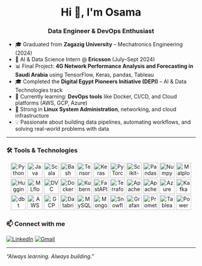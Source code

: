 <h1 align="center">Hi 👋, I'm Osama</h1>
<h3 align="center">Data Engineer & DevOps Enthusiast</h3>

- 🎓 Graduated from **Zagazig University** – Mechatronics Engineering (2024)  
- 🚀 AI & Data Science Intern @ **Ericsson** (July–Sept 2024)  
- 📊 Final Project: **4G Network Performance Analysis and Forecasting in Saudi Arabia** using TensorFlow, Keras, pandas, Tableau  
- 🎓 Completed the **Digital Egypt Pioneers Initiative (DEPI)** – AI & Data Technologies track  
- 🔧 Currently learning: **DevOps tools** like Docker, CI/CD, and Cloud platforms (AWS, GCP, Azure)  
- 🐧 Strong in **Linux System Administration**, networking, and cloud infrastructure  
- 💡 Passionate about building data pipelines, automating workflows, and solving real-world problems with data  

---

### 🛠️ Tools & Technologies

<p align="center">
  <!-- Programming Languages -->
  <img src="https://cdn.jsdelivr.net/gh/devicons/devicon/icons/python/python-original.svg" width="40" height="40" alt="Python"/>
  <img src="https://cdn.jsdelivr.net/gh/devicons/devicon/icons/java/java-original.svg" width="40" height="40" alt="Java"/>
  <img src="https://cdn.jsdelivr.net/gh/devicons/devicon/icons/scala/scala-original.svg" width="40" height="40" alt="Scala"/>
  <img src="https://cdn.jsdelivr.net/gh/devicons/devicon/icons/bash/bash-original.svg" width="40" height="40" alt="Bash"/>

  <!-- Machine Learning & Deep Learning -->
  <img src="https://cdn.jsdelivr.net/gh/devicons/devicon/icons/tensorflow/tensorflow-original.svg" width="40" height="40" alt="TensorFlow"/>
  <img src="https://cdn.jsdelivr.net/gh/devicons/devicon/icons/keras/keras-original.svg" width="40" height="40" alt="Keras"/>
  <img src="https://cdn.jsdelivr.net/gh/devicons/devicon/icons/pytorch/pytorch-original.svg" width="40" height="40" alt="PyTorch"/>
  <img src="https://upload.wikimedia.org/wikipedia/commons/0/05/Scikit_learn_logo_small.svg" width="40" height="40" alt="Scikit-learn"/>
  <img src="https://cdn.jsdelivr.net/gh/devicons/devicon/icons/pandas/pandas-original.svg" width="40" height="40" alt="Pandas"/>
  <img src="https://cdn.jsdelivr.net/gh/devicons/devicon/icons/numpy/numpy-original.svg" width="40" height="40" alt="Numpy"/>
  <img src="https://cdn.jsdelivr.net/gh/devicons/devicon/icons/matplotlib/matplotlib-original.svg" width="40" height="40" alt="Matplotlib"/>

  <!-- Generative AI & LLMs -->
  <img src="https://huggingface.co/front/assets/huggingface_logo-noborder.svg" width="40" height="40" alt="Hugging Face"/>
  <!-- Transformers icon not official in devicon, so omitted -->

  <!-- MLOps & CI/CD -->
  <img src="https://upload.wikimedia.org/wikipedia/commons/1/1b/MLflow_logo.svg" width="40" height="40" alt="MLflow"/>
  <img src="https://upload.wikimedia.org/wikipedia/commons/1/1e/DVC_logo.svg" width="40" height="40" alt="DVC"/>
  <img src="https://cdn.jsdelivr.net/gh/devicons/devicon/icons/docker/docker-original.svg" width="40" height="40" alt="Docker"/>
  <img src="https://cdn.jsdelivr.net/gh/devicons/devicon/icons/kubernetes/kubernetes-plain.svg" width="40" height="40" alt="Kubernetes"/>
  <img src="https://cdn.jsdelivr.net/gh/devicons/devicon/icons/fastapi/fastapi-original.svg" width="40" height="40" alt="FastAPI"/>
  <img src="https://cdn.jsdelivr.net/gh/devicons/devicon/icons/terraform/terraform-original.svg" width="40" height="40" alt="Terraform"/>

  <!-- Data Engineering -->
  <img src="https://cdn.jsdelivr.net/gh/devicons/devicon/icons/apacheairflow/apacheairflow-original.svg" width="40" height="40" alt="Apache Airflow"/>
  <img src="https://cdn.jsdelivr.net/gh/devicons/devicon/icons/apache-spark/apache-spark-original.svg" width="40" height="40" alt="Apache Spark"/>
  <img src="https://cdn.jsdelivr.net/gh/devicons/devicon/icons/azure/azure-original.svg" width="40" height="40" alt="Azure"/>
  <img src="https://cdn.jsdelivr.net/gh/devicons/devicon/icons/kafka/kafka-original.svg" width="40" height="40" alt="Kafka"/>
  <img src="https://cdn.jsdelivr.net/gh/devicons/devicon/icons/dbt/dbt-original.svg" width="40" height="40" alt="dbt"/>

  <!-- Cloud Platforms -->
  <img src="https://cdn.jsdelivr.net/gh/devicons/devicon/icons/amazonwebservices/amazonwebservices-original.svg" width="40" height="40" alt="AWS"/>
  <img src="https://cdn.jsdelivr.net/gh/devicons/devicon/icons/googlecloud/googlecloud-original.svg" width="40" height="40" alt="GCP"/>
  <img src="https://cdn.jsdelivr.net/gh/devicons/devicon/icons/databricks/databricks-original.svg" width="40" height="40" alt="Databricks"/>

  <!-- Databases & Storage -->
  <img src="https://cdn.jsdelivr.net/gh/devicons/devicon/icons/mysql/mysql-original.svg" width="40" height="40" alt="MySQL"/>
  <img src="https://cdn.jsdelivr.net/gh/devicons/devicon/icons/mongodb/mongodb-original.svg" width="40" height="40" alt="MongoDB"/>
  <img src="https://cdn.jsdelivr.net/gh/devicons/devicon/icons/snowflake/snowflake-original.svg" width="40" height="40" alt="Snowflake"/>

  <!-- Monitoring & Visualization -->
  <img src="https://cdn.jsdelivr.net/gh/devicons/devicon/icons/grafana/grafana-original.svg" width="40" height="40" alt="Grafana"/>
  <img src="https://cdn.jsdelivr.net/gh/devicons/devicon/icons/prometheus/prometheus-original.svg" width="40" height="40" alt="Prometheus"/>
  <img src="https://cdn.jsdelivr.net/gh/devicons/devicon/icons/tableau/tableau-original.svg" width="40" height="40" alt="Tableau"/>
  <img src="https://cdn.jsdelivr.net/gh/devicons/devicon/icons/powerbi/powerbi-original.svg" width="40" height="40" alt="Power BI"/>
</p>




### 📫 Connect with me
[![LinkedIn](https://img.shields.io/badge/LinkedIn-blue?style=for-the-badge&logo=linkedin&logoColor=white)](https://www.linkedin.com/in/osamashalan/)
[![Gmail](https://img.shields.io/badge/Email-D14836?style=for-the-badge&logo=gmail&logoColor=white)](mailto:osamashalan3@gmail.com)

---

_“Always learning. Always building.”_
